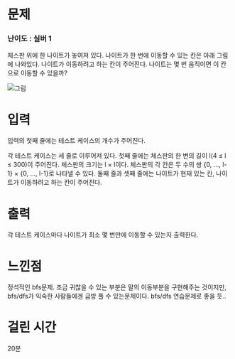 # 문제

### 난이도 : 실버 1

체스판 위에 한 나이트가 놓여져 있다. 나이트가 한 번에 이동할 수 있는 칸은 아래 그림에 나와있다. 나이트가 이동하려고 하는 칸이 주어진다. 나이트는 몇 번 움직이면 이 칸으로 이동할 수 있을까?

![그림](https://www.acmicpc.net/upload/images/knight.png)

# 입력

입력의 첫째 줄에는 테스트 케이스의 개수가 주어진다.

각 테스트 케이스는 세 줄로 이루어져 있다. 첫째 줄에는 체스판의 한 변의 길이 l(4 ≤ l ≤ 300)이 주어진다. 체스판의 크기는 l × l이다. 체스판의 각 칸은 두 수의 쌍 {0, ..., l-1} × {0, ..., l-1}로 나타낼 수 있다. 둘째 줄과 셋째 줄에는 나이트가 현재 있는 칸, 나이트가 이동하려고 하는 칸이 주어진다.

# 출력

각 테스트 케이스마다 나이트가 최소 몇 번만에 이동할 수 있는지 출력한다.

# 느낀점

정석적인 bfs문제. 조금 귀찮을 수 있는 부분은 말의 이동부분을 구현해주는 것이지만, bfs/dfs가 익숙한 사람들에겐 금방 풀 수 있는문제이다. bfs/dfs 연습문제로 좋을 듯..

# 걸린 시간

20분
